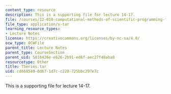 ```yaml
---
content_type: resource
description: This is a supporting file for lecture 14-17.
file: /courses/12-010-computational-methods-of-scientific-programming-fall-2011/cd6685490d671d7cc220725bbc297e7c_TSeries.tar
file_type: application/x-tar
learning_resource_types:
- Lecture Notes
license: https://creativecommons.org/licenses/by-nc-sa/4.0/
ocw_type: OCWFile
parent_title: Lecture Notes
parent_type: CourseSection
parent_uid: 5816426e-e626-2b91-ed6f-aec27f48aba8
resourcetype: Other
title: TSeries.tar
uid: cd668549-0d67-1d7c-c220-725bbc297e7c
---
```

This is a supporting file for lecture 14-17.
